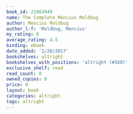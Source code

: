 ```yaml
---
book_id: 21963949
name: The Complete Mencius Moldbug
author: Mencius Moldbug
author_l-f: 'Moldbug, Mencius'
my_rating: 0
average_rating: 4.5
binding: ebook
date_added: '2/28/2017'
bookshelves: altright
bookshelves_with_positions: 'altright (#160)'
exclusive_shelf: read
read_count: 0
owned_copies: 0
price: 0
layout: book
categories: altright
tags: altright
---
```

